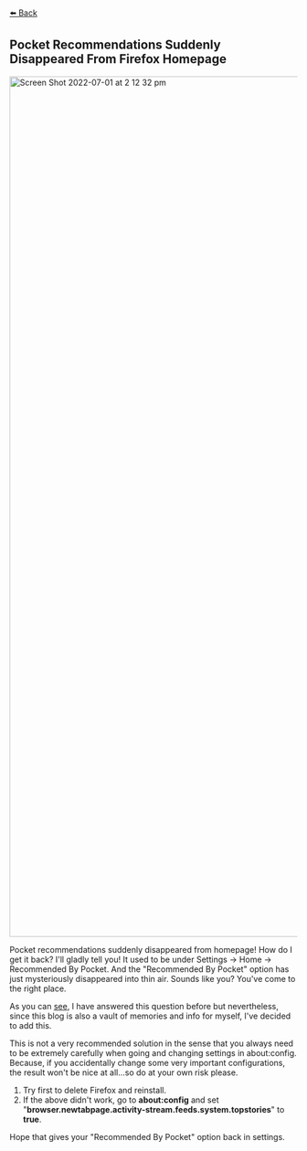 [⬅️ Back](https://vintagemind.github.io/blog/) 

## Pocket Recommendations Suddenly Disappeared From Firefox Homepage


<img width="1507" alt="Screen Shot 2022-07-01 at 2 12 32 pm" src="https://user-images.githubusercontent.com/63845509/176822131-26e13431-1231-48c3-9815-e2e9cc5a01e0.png">




Pocket recommendations suddenly disappeared from homepage! How do I get it back? I'll gladly tell you!
It used to be under Settings -> Home -> Recommended By Pocket. And the "Recommended By Pocket" option has just mysteriously disappeared into thin air. 
Sounds like you? You've come to the right place. 

As you can [see](https://support.mozilla.org/en-US/questions/1370851#answer-1490472), I have answered this question before but nevertheless, since this blog is also a vault of memories and info for myself, I've decided to add this.

This is not a very recommended solution in the sense that you always need to be extremely carefully when going and changing settings in about:config. Because, if you accidentally change some very important configurations, the result won't be nice at all...so do at your own risk please. 

1) Try first to delete Firefox and reinstall. 
2) If the above didn't work, go to **about:config** and set "**browser.newtabpage.activity-stream.feeds.system.topstories**" to **true**.

Hope that gives your "Recommended By Pocket" option back in settings. 
